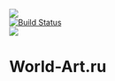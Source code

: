 <img src="http://www.world-art.ru/img/logo.gif" /><br />
[![Build Status](https://travis-ci.org/anime-db/worldartru-filler-bundle.png)](https://travis-ci.org/anime-db/worldartru-filler-bundle)<br />
<img src="http://www.php.net/images/logos/php5-power-micro.png" />

# World-Art.ru #
